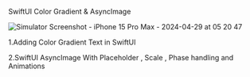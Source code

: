 
SwiftUI Color Gradient & AsyncImage

![Simulator Screenshot - iPhone 15 Pro Max - 2024-04-29 at 05 20 47](https://github.com/MahmoudMaamoun/SwiftUI_Recipes_HowTOS/assets/4027697/2bdc3edb-b252-413c-a441-774517d5f302)

1.Adding Color Gradient Text in SwiftUI

2.SwiftUI AsyncImage With Placeholder , Scale , Phase handling and Animations
